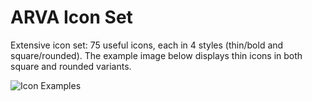 # ARVA Icon Set

Extensive icon set: 75 useful icons, each in 4 styles (thin/bold and square/rounded). The example image below displays thin icons in both square and rounded variants.

![Icon Examples](https://raw.githubusercontent.com/Arva/arva-ui-kit/master/docs/res/Component%20Showcase.png)
